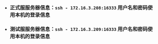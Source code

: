 - ### 正式服服务器信息：```ssh - 172.16.3.208:16333``` 用户名和密码使用本机的登录信息
- ### 测试服服务器信息：```ssh - 172.16.3.209:16333``` 用户名和密码使用本机的登录信息